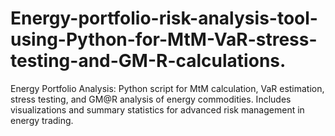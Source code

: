# Energy-portfolio-risk-analysis-tool-using-Python-for-MtM-VaR-stress-testing-and-GM-R-calculations.
Energy Portfolio Analysis: Python script for MtM calculation, VaR estimation, stress testing, and GM@R analysis of energy commodities. Includes visualizations and summary statistics for advanced risk management in energy trading.
